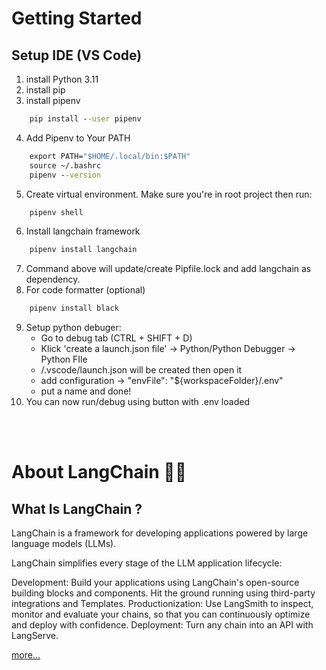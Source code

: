 # Getting Started

## Setup IDE (VS Code)

1. install Python 3.11
2. install pip
3. install pipenv
```cmd
    pip install --user pipenv
```
4. Add Pipenv to Your PATH
```cmd
    export PATH="$HOME/.local/bin:$PATH"
    source ~/.bashrc
    pipenv --version
```
5. Create virtual environment. Make sure you're in root project then run:
```cmd
    pipenv shell
```
6. Install langchain framework
```cmd
    pipenv install langchain
```
7. Command above will update/create Pipfile.lock and add langchain as dependency.
8. For code formatter (optional)
```cmd
    pipenv install black
```
9. Setup python debuger:
    - Go to debug tab (CTRL + SHIFT + D)
    - Klick 'create a launch.json file' -> Python/Python Debugger -> Python FIle
    - /.vscode/launch.json will be created then open it
    - add configuration -> "envFile": "${workspaceFolder}/.env"
    - put a name and done!
10. You can now run/debug using button with .env loaded

<br><br>

# About LangChain 🦜️🔗

## What Is LangChain ?

LangChain is a framework for developing applications powered by large language models (LLMs).

LangChain simplifies every stage of the LLM application lifecycle:

Development: Build your applications using LangChain's open-source building blocks and components. Hit the ground running using third-party integrations and Templates.
Productionization: Use LangSmith to inspect, monitor and evaluate your chains, so that you can continuously optimize and deploy with confidence.
Deployment: Turn any chain into an API with LangServe.

[more...](https://python.langchain.com/v0.2/docs/introduction/)